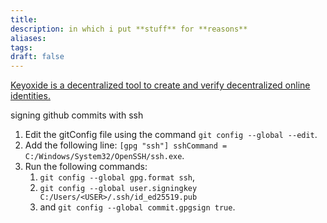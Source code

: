 ```yaml
---
title: 
description: in which i put **stuff** for **reasons**
aliases: 
tags: 
draft: false
---
```

[Keyoxide is a decentralized tool to create and verify decentralized online identities.](https://keyoxide.org/)


signing github commits with ssh 
1. Edit the gitConfig file using the command `git config --global --edit`.
2. Add the following line: `[gpg "ssh"] sshCommand = C:/Windows/System32/OpenSSH/ssh.exe`.
3. Run the following commands: 
	1. `git config --global gpg.format ssh`, 
	2. `git config --global user.signingkey C:/Users/<USER>/.ssh/id_ed25519.pub` 
	3. and `git config --global commit.gpgsign true`.
